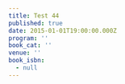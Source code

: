 ```yaml
---
title: Test 44
published: true
date: 2015-01-01T19:00:00.000Z
program: ''
book_cat: ''
venue: ''
book_isbn:
  - null
---
```

